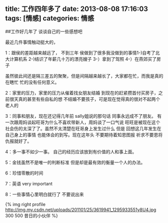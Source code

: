 title: 工作四年多了
date: 2013-08-08 17:16:03
tags: [情感]
categories: 情感
---
##工作好几年了 谈谈自己的一些感想吧

最近几件事情触动挺大的，
<!--more-->

1：跟侯的差距越来越远了， 不到三年 侯做到了很多我没做到的事情1-)自考了北大计算机系 2-)结识了年薪几十万的漂亮嫂子 3-）拿到了驾照 4-）在燕郊买了房子

虽然彼此间还是隔三差五的聚聚，但是间隔越来越长了，大家都在忙，而我是真的在瞎忙 忙的没有任何意义。

2：家里的压力，家里的压力从催着找女朋友结婚 到现在的赶紧攒首付买房子，之前很天真的甚至有些自私的想 不结婚不要孩子，可是现在觉得真的很对不起两个老人的

3：同事和朋友，现在还记得几年前 sally姐说的那句话 同事永远成不了朋友。 有一次跟周妈谈起旺哥为什么不喜欢带新人，周妈谈了一口气说 旺旺是被现在这个社会伤的太深了了。虽然不太清楚在旺哥身上发生过什么 但是 回想这几年发生在自己身上的事情 也能体会的到写。现在这年头 不要期待着知恩图报 祈求不要恩将仇报就好了。 

4：多一事不如少一事。  自己的经历应该放到有价值的人和事上面。 

5：金钱虽然不是唯一的判断标准 但是却是最有效的衡量一个人的办法。

6：珍惜零散的时间 

7：英语 very important

8：一些事情心里明白就行了 不要说出来

{% img right profile http://img.my.csdn.net/uploads/201101/25/3619941_1295933551y8U4.jpg 300 500 昔日的小伙伴 %} 